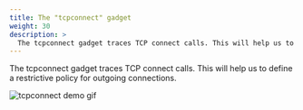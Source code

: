 ```yaml
---
title: The "tcpconnect" gadget
weight: 30
description: >
  The tcpconnect gadget traces TCP connect calls. This will help us to define a restrictive policy for outgoing connections.
---
```


The tcpconnect gadget traces TCP connect calls. This will help us to define
a restrictive policy for outgoing connections.

![tcpconnect demo gif](./demo-tcpconnect-gifterminal.gif)
